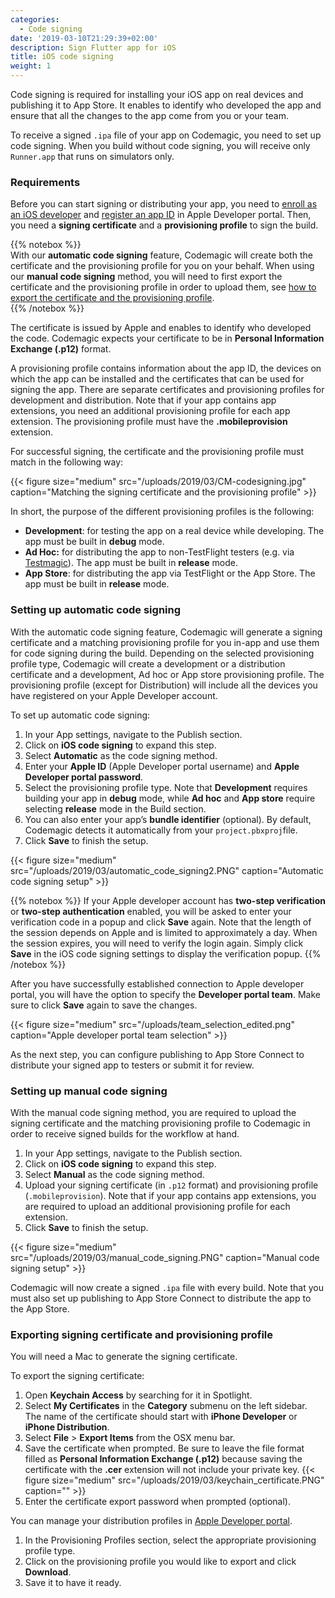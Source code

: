 ```yaml
---
categories:
  - Code signing
date: '2019-03-10T21:29:39+02:00'
description: Sign Flutter app for iOS
title: iOS code signing
weight: 1
---
```


Code signing is required for installing your iOS app on real devices and publishing it to App Store. It enables to identify who developed the app and ensure that all the changes to the app come from you or your team.

To receive a signed `.ipa` file of your app on Codemagic, you need to set up code signing. When you build without code signing, you will receive only `Runner.app` that runs on simulators only.

### Requirements

Before you can start signing or distributing your app, you need to [enroll as an iOS developer](https://developer.apple.com/programs/enroll/) and [register an app ID](https://developer.apple.com/account/ios/identifier/bundle/create) in Apple Developer portal. Then, you need a **signing certificate** and a **provisioning profile** to sign the build.

{{% notebox %}}  
With our **automatic code signing** feature, Codemagic will create both the certificate and the provisioning profile for you on your behalf. When using our **manual code signing** method, you will need to first export the certificate and the provisioning profile in order to upload them, see [how to export the certificate and the provisioning profile](#exporting-signing-certificate-and-provisioning-profile).  
{{% /notebox %}}

The certificate is issued by Apple and enables to identify who developed the code. Codemagic expects your certificate to be in **Personal Information Exchange (.p12)** format.

A provisioning profile contains information about the app ID, the devices on which the app can be installed and the certificates that can be used for signing the app. There are separate certificates and provisioning profiles for development and distribution. Note that if your app contains app extensions, you need an additional provisioning profile for each app extension. The provisioning profile must have the **.mobileprovision** extension.

For successful signing, the certificate and the provisioning profile must match in the following way:

{{< figure size="medium" src="/uploads/2019/03/CM-codesigning.jpg" caption="Matching the signing certificate and the provisioning profile" >}}

In short, the purpose of the different provisioning profiles is the following:

- **Development**: for testing the app on a real device while developing. The app must be built in **debug** mode.
- **Ad Hoc:** for distributing the app to non-TestFlight testers (e.g. via [Testmagic](https://testmagic.io/)). The app must be built in **release** mode.
- **App Store**: for distributing the app via TestFlight or the App Store. The app must be built in **release** mode.

### Setting up automatic code signing

With the automatic code signing feature, Codemagic will generate a signing certificate and a matching provisioning profile for you in-app and use them for code signing during the build. Depending on the selected provisioning profile type, Codemagic will create a development or a distribution certificate and a development, Ad hoc or App store provisioning profile. The provisioning profile (except for Distribution) will include all the devices you have registered on your Apple Developer account.

To set up automatic code signing:

1. In your App settings, navigate to the Publish section.
2. Click on **iOS code signing** to expand this step.
3. Select **Automatic** as the code signing method.
4. Enter your **Apple ID** (Apple Developer portal username) and **Apple Developer portal password**.
5. Select the provisioning profile type. Note that **Development** requires building your app in **debug** mode, while **Ad hoc** and **App store** require selecting **release** mode in the Build section.
6. You can also enter your app’s **bundle identifier** (optional). By default, Codemagic detects it automatically from your `project.pbxproj`file.
7. Click **Save** to finish the setup.

{{< figure size="medium" src="/uploads/2019/03/automatic_code_signing2.PNG" caption="Automatic code signing setup" >}}

{{% notebox %}}
If your Apple developer account has **two-step verification** or **two-step authentication** enabled, you will be asked to enter your verification code in a popup and click **Save** again. Note that the length of the session depends on Apple and is limited to approximately a day. When the session expires, you will need to verify the login again. Simply click **Save** in the iOS code signing settings to display the verification popup.
{{% /notebox %}}

After you have successfully established connection to Apple developer portal, you will have the option to specify the **Developer portal team**. Make sure to click **Save** again to save the changes.

{{< figure size="medium" src="/uploads/team_selection_edited.png" caption="Apple developer portal team selection" >}}

As the next step, you can configure publishing to App Store Connect to distribute your signed app to testers or submit it for review.

### Setting up manual code signing

With the manual code signing method, you are required to upload the signing certificate and the matching provisioning profile to Codemagic in order to receive signed builds for the workflow at hand.

1. In your App settings, navigate to the Publish section.
2. Click on **iOS code signing** to expand this step.
3. Select **Manual** as the code signing method.
4. Upload your signing certificate (in `.p12` format) and provisioning profile (`.mobileprovision`). Note that if your app contains app extensions, you are required to upload an additional provisioning profile for each extension.
5. Click **Save** to finish the setup.

{{< figure size="medium" src="/uploads/2019/03/manual_code_signing.PNG" caption="Manual code signing setup" >}}

Codemagic will now create a signed `.ipa` file with every build. Note that you must also set up publishing to App Store Connect to distribute the app to the App Store.

### Exporting signing certificate and provisioning profile

You will need a Mac to generate the signing certificate.

To export the signing certificate:

1. Open **Keychain Access** by searching for it in Spotlight.
2. Select **My Certificates** in the **Category** submenu on the left sidebar. The name of the certificate should start with **iPhone Developer** or **iPhone Distribution**.
3. Select **File** > **Export Items** from the OSX menu bar.
4. Save the certificate when prompted. Be sure to leave the file format filled as **Personal Information Exchange (.p12)** because saving the certificate with the **.cer** extension will not include your private key.
   {{< figure size="medium" src="/uploads/2019/03/keychain_certificate.PNG" caption="" >}}
5. Enter the certificate export password when prompted (optional).

You can manage your distribution profiles in [Apple Developer portal](https://developer.apple.com/account/ios/profile/profileList.action).

1. In the Provisioning Profiles section, select the appropriate provisioning profile type.
2. Click on the provisioning profile you would like to export and click **Download**.
3. Save it to have it ready.
